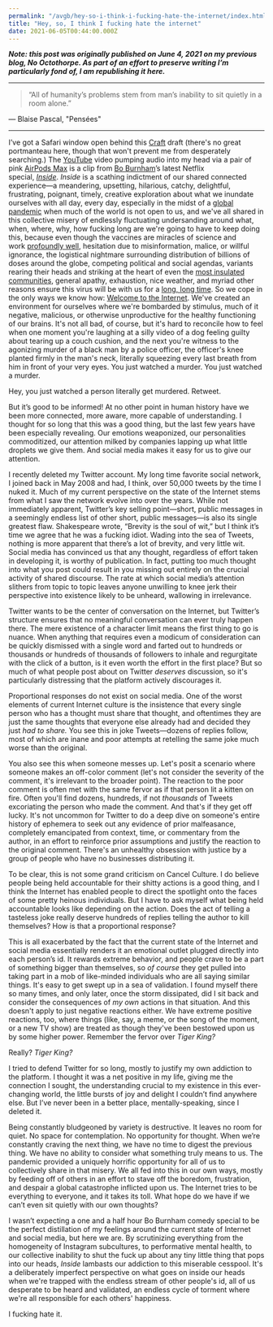 ```yaml
---
permalink: "/avgb/hey-so-i-think-i-fucking-hate-the-internet/index.html"
title: "Hey, so, I think I fucking hate the internet"
date: 2021-06-05T00:44:00.000Z
---
```


**_Note: this post was originally published on June 4, 2021 on my previous blog, No Octothorpe. As part of an effort to preserve writing I’m particularly fond of, I am republishing it here._**

---
>“All of humanity’s problems stem from man’s inability to sit quietly in a room alone.”


— Blaise Pascal, "Pensées"

---

I’ve got a Safari window open behind this [Craft](https://www.craft.do/) draft (there's no great portmanteau here, though that won't prevent me from desperately searching.) The [YouTube](https://www.youtube.com/) video pumping audio into my head via a pair of pink [AirPods Max](https://www.apple.com/airpods-max/) is a clip from [Bo Burnham](https://en.wikipedia.org/wiki/Bo_Burnham)’s latest Netflix special, [_Inside_](https://www.netflix.com/title/81289483). _Inside_ is a scathing indictment of our shared connected experience—a meandering, upsetting, hilarious, catchy, delightful, frustrating, poignant, timely, creative exploration about what we inundate ourselves with all day, every day, especially in the midst of a [global pandemic](https://g.co/kgs/b7Vx3E) when much of the world is not open to us, and we've all shared in this collective misery of endlessly fluctuating undersanding around what, when, where, why, how fucking long are we're going to have to keep doing this, because even though the vaccines are miracles of science and work [profoundly well](https://www.yalemedicine.org/news/covid-19-vaccine-comparison), hesitation due to misinformation, malice, or willful ignorance, the logistical nightmare surrounding distribution of billions of doses around the globe, competing political and social agendas, variants rearing their heads and striking at the heart of even the [most insulated communities](https://www.heraldsun.com.au/coronavirus/indian-covid-variant-spread-in-melbourne-after-only-fleeting-contact/news-story/1da53fa253d4bf4eebd52b6b7cb36505), general apathy, exhaustion, nice weather, and myriad other reasons ensure this virus will be with us for a [long, long time](https://www.theinsight.org/p/we-need-to-get-real-about-how-the). So we cope in the only ways we know how: [Welcome to the Internet](https://www.youtube.com/watch?v=k1BneeJTDcU). We've created an environment for ourselves where we're bombarded by stimulus, much of it negative, malicious, or otherwise unproductive for the healthy functioning of our brains. It's not all bad, of course, but it's hard to reconcile how to feel when one moment you're laughing at a silly video of a dog feeling guilty about tearing up a couch cushion, and the next you're witness to the agonizing murder of a black man by a police officer, the officer's knee planted firmly in the man's neck, literally squeezing every last breath from him in front of your very eyes. You just watched a murder. You just watched a murder.

Hey, you just watched a person literally get murdered. Retweet. 

But it’s good to be informed! At no other point in human history have we been more connected, more aware, more capable of understanding. I thought for so long that this was a good thing, but the last few years have been especially revealing. Our emotions weaponized, our personalities commoditized, our attention milked by companies lapping up what little droplets we give them. And social media makes it easy for us to give our attention. 

I recently deleted my Twitter account. My long time favorite social network, I joined back in May 2008 and had, I think, over 50,000 tweets by the time I nuked it. Much of my current perspective on the state of the Internet stems from what I saw the network evolve into over the years. While not immediately apparent, Twitter’s key selling point—short, public messages in a seemingly endless list of other short, public messages—is also its single greatest flaw. Shakespeare wrote, “Brevity is the soul of wit,” but I think it’s time we agree that he was a fucking idiot. Wading into the sea of Tweets, nothing is more apparent that there’s a lot of brevity, and very little wit. Social media has convinced us that any thought, regardless of effort taken in developing it, is worthy of publication. In fact, putting too much thought into what you post could result in you missing out entirely on the crucial activity of shared discourse. The rate at which social media’s attention slithers from topic to topic leaves anyone unwilling to knee jerk their perspective into existence likely to be unheard, wallowing in irrelevance.

Twitter wants to be the center of conversation on the Internet, but Twitter’s structure ensures that no meaningful conversation can ever truly happen there. The mere existence of a character limit means the first thing to go is nuance. When anything that requires even a modicum of consideration can be quickly dismissed with a single word and farted out to hundreds or thousands or hundreds of thousands of followers to inhale and regurgitate with the click of a button, is it even worth the effort in the first place? But so much of what people post about on Twitter _deserves_ discussion, so it's particularly distressing that the platform actively discourages it.

Proportional responses do not exist on social media. One of the worst elements of current Internet culture is the insistence that every single person who has a thought must share that thought, and oftentimes they are just the same thoughts that everyone else already had and decided they just _had to share._ You see this in joke Tweets—dozens of replies follow, most of which are inane and poor attempts at retelling the same joke much worse than the original. 

You also see this when someone messes up. Let's posit a scenario where someone makes an off-color comment (let's not consider the severity of the comment, it's irrelevant to the broader point). The reaction to the poor comment is often met with the same fervor as if that person lit a kitten on fire. Often you'll find dozens, hundreds, if not _thousands_ of Tweets excoriating the person who made the comment. And that's if they get off lucky. It's not uncommon for Twitter to do a deep dive on someone's entire history of ephemera to seek out any evidence of prior malfeasance, completely emancipated from context, time, or commentary from the author, in an effort to reinforce prior assumptions and justify the reaction to the original comment. There's an unhealthy obsession with justice by a group of people who have no businesses distributing it. 

To be clear, this is not some grand criticism on Cancel Culture. I do believe people being held accountable for their shitty actions is a good thing, and I think the Internet has enabled people to direct the spotlight onto the faces of some pretty heinous individuals. But I have to ask myself what being held accountable looks like depending on the action. Does the act of telling a tasteless joke really deserve hundreds of replies telling the author to kill themselves? How is that a proportional response?

This is all exacerbated by the fact that the current state of the Internet and social media essentially renders it an emotional outlet plugged directly into each person’s id. It rewards extreme behavior, and people crave to be a part of something bigger than themselves, so _of course_ they get pulled into taking part in a mob of like-minded individuals who are all saying similar things. It's easy to get swept up in a sea of validation. I found myself there so many times, and only later, once the storm dissipated, did I sit back and consider the consequences of _my own_ actions in that situation. And this doesn't apply to just negative reactions either. We have extreme positive reactions, too, where things (like, say, a meme, or the song of the moment, or a new TV show) are treated as though they've been bestowed upon us by some higher power. Remember the fervor over _Tiger King?_

Really? _Tiger King?_

I tried to defend Twitter for so long, mostly to justify my own addiction to the platform. I thought it was a net positive in my life, giving me the connection I sought, the understanding crucial to my existence in this ever-changing world, the little bursts of joy and delight I couldn’t find anywhere else. But I’ve never been in a better place, mentally-speaking, since I deleted it.

Being constantly bludgeoned by variety is destructive. It leaves no room for quiet. No space for contemplation. No opportunity for thought. When we’re constantly craving the next thing, we have no time to digest the previous thing. We have no ability to consider what something truly means to us. The pandemic provided a uniquely horrific opportunity for all of us to collectively share in that misery. We all fed into this in our own ways, mostly by feeding off of others in an effort to stave off the boredom, frustration, and despair a global catastrophe inflicted upon us. The Internet tries to be everything to everyone, and it takes its toll. What hope do we have if we can’t even sit quietly with our own thoughts?

I wasn’t expecting a one and a half hour Bo Burnham comedy special to be the perfect distillation of my feelings around the current state of Internet and social media, but here we are. By scrutinizing everything from the homogeneity of Instagram subcultures, to performative mental health, to our collective inability to shut the fuck up about any tiny little thing that pops into our heads, _Inside_ lambasts our addiction to this miserable cesspool. It's a deliberately imperfect perspective on what goes on inside our heads when we're trapped with the endless stream of other people's id, all of us desperate to be heard and validated, an endless cycle of torment where we're all responsible for each others' happiness.

I fucking hate it.
